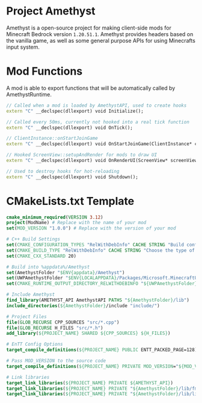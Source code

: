 # Project Amethyst

Amethyst is a open-source project for making client-side mods for Minecraft Bedrock version `1.20.51.1`. Amethyst provides headers based on the vanilla game, as well as some general purpose APIs for using Minecrafts input system.

# Mod Functions
A mod is able to export functions that will be automatically called by AmethystRuntime.
```cpp
// Called when a mod is loaded by AmethystAPI, used to create hooks
extern "C" __declspec(dllexport) void Initialize();

// Called every 50ms, currently not hooked into a real tick function
extern "C" __declspec(dllexport) void OnTick();

// ClientInstance::onStartJoinGame
extern "C" __declspec(dllexport) void OnStartJoinGame(ClientInstance* clientInstance);

// Hooked ScreenView::setupAndRender for mods to draw UI
extern "C" __declspec(dllexport) void OnRenderUI(ScreenView* screenView, UIRenderContext* ctx);

// Used to destroy hooks for hot-reloading
extern "C" __declspec(dllexport) void Shutdown();
```

# CMakeLists.txt Template
```cmake
cmake_minimum_required(VERSION 3.12)
project(ModName) # Replace with the name of your mod
set(MOD_VERSION "1.0.0") # Replace with the version of your mod

# C++ Build Settings
set(CMAKE_CONFIGURATION_TYPES "RelWithDebInfo" CACHE STRING "Build configurations" FORCE)
set(CMAKE_BUILD_TYPE "RelWithDebInfo" CACHE STRING "Choose the type of build, options are: Debug Release RelWithDebInfo" FORCE)
set(CMAKE_CXX_STANDARD 20)

# Build into %appdata%/Amethyst
set(AmethystFolder "$ENV{appdata}/Amethyst")
set(UWPAmethystFolder "$ENV{LOCALAPPDATA}/Packages/Microsoft.MinecraftUWP_8wekyb3d8bbwe/AC/Amethyst")
set(CMAKE_RUNTIME_OUTPUT_DIRECTORY_RELWITHDEBINFO "${UWPAmethystFolder}/mods/${PROJECT_NAME}@${MOD_VERSION}")

# Include Amethyst
find_library(AMETHYST_API AmethystAPI PATHS "${AmethystFolder}/lib")
include_directories(${AmethystFolder}/include "include/")

# Project Files
file(GLOB_RECURSE CPP_SOURCES "src/*.cpp")
file(GLOB_RECURSE H_FILES "src/*.h")
add_library(${PROJECT_NAME} SHARED ${CPP_SOURCES} ${H_FILES})

# EnTT Config Options
target_compile_definitions(${PROJECT_NAME} PUBLIC ENTT_PACKED_PAGE=128)

# Pass MOD_VERSION to the source code
target_compile_definitions(${PROJECT_NAME} PRIVATE MOD_VERSION="${MOD_VERSION}")

# Link libraries
target_link_libraries(${PROJECT_NAME} PRIVATE ${AMETHYST_API})
target_link_libraries(${PROJECT_NAME} PRIVATE "${AmethystFolder}/lib/fmt.lib")
target_link_libraries(${PROJECT_NAME} PRIVATE "${AmethystFolder}/lib/libMinHook.x64.lib")
```